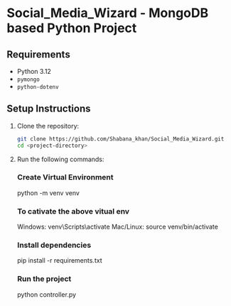 # Social_Media_Wizard - MongoDB based Python Project

## Requirements
- Python 3.12
- `pymongo`
- `python-dotenv`

## Setup Instructions

1. Clone the repository:
   ```sh
   git clone https://github.com/Shabana_khan/Social_Media_Wizard.git
   cd <project-directory>
   
2. Run the following commands:
   ### Create Virtual Environment
   python -m venv venv

   ### To cativate the above vitual env
   Windows: venv\Scripts\activate
   Mac/Linux: source venv/bin/activate

   ### Install dependencies
   pip install -r requirements.txt

   ### Run the project
   python controller.py
